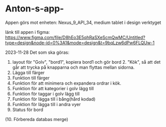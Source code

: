# Anton-s-app-

Appen görs mot enheten: Nexus_9_API_34, medium tablet i design verktyget



länk till appen i figma:
https://www.figma.com/file/D8hEo3E5qhRaSXeScmQwMC/Untitled?type=design&node-id=0%3A1&mode=design&t=9bqLzw6dPw6FLQUw-1


2023-11-28 Det som ska göras:
1. layout för "Golv", "bord1", kopiera bord1 och gör bord 2. "Kök", så att det går att trycka på knapparna och man flyttas mellan sidorna. 
8. Lägga till färger
9. Funktion till färger
2. Funktion för att minimera och expandera ordrar i kök.
3. Funktion för att kategorier i golv lägg till
4. Funktion för taggar i golv lägg till
5. Funktion för lägga till i bång(hård kodad)
6. Funktion för lägga till i andra vyer
7. Status för bord

(10. Förbereda databas merge)

